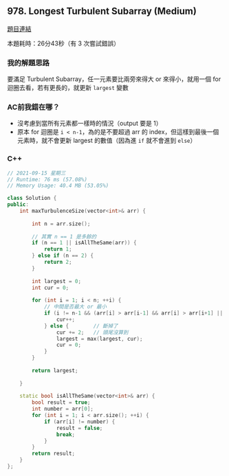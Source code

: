 ## 978. Longest Turbulent Subarray (Medium)

[題目連結](https://leetcode.com/problems/longest-turbulent-subarray/)

本題耗時：26分43秒（有 3 次嘗試錯誤）

### 我的解題思路

要滿足 Turbulent Subarray，任一元素要比兩旁來得大 or 來得小，就用一個 for 迴圈去看，若有更長的，就更新 `largest` 變數

### AC前我錯在哪？

- 沒考慮到當所有元素都一樣時的情況（output 要是 1）
- 原本 for 迴圈是 `i < n-1`，為的是不要超過 arr 的 index，但這樣到最後一個元素時，就不會更新 largest 的數值（因為進 `if` 就不會進到 `else`）

### C++

```cpp
// 2021-09-15 星期三
// Runtime: 76 ms (57.08%)
// Memory Usage: 40.4 MB (53.05%)

class Solution {
public:
    int maxTurbulenceSize(vector<int>& arr) {
        
        int n = arr.size();
        
        // 其實 n == 1 是多餘的
        if (n == 1 || isAllTheSame(arr)) {
            return 1;
        } else if (n == 2) {
            return 2;
        }
        
        int largest = 0;
        int cur = 0;
        
        for (int i = 1; i < n; ++i) {
            // 中間是否最大 or 最小
            if (i != n-1 && (arr[i] > arr[i-1] && arr[i] > arr[i+1] || arr[i] < arr[i-1] && arr[i] < arr[i+1])) {
                cur++;
            } else {        // 斷掉了
                cur += 2;   // 頭尾沒算到
                largest = max(largest, cur);
                cur = 0;
            }
        }
        
        return largest;
        
    }
    
    static bool isAllTheSame(vector<int>& arr) {
        bool result = true;
        int number = arr[0];
        for (int i = 1; i < arr.size(); ++i) {
            if (arr[i] != number) {
                result = false;
                break;
            }
        }
        return result;
    }
};
```
